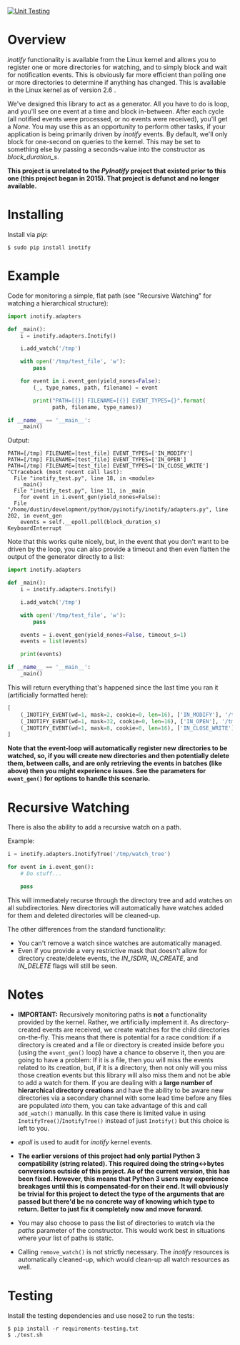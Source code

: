 [![Unit Testing](https://github.com/dsoprea/PyInotify/actions/workflows/push_event_workflow.yml/badge.svg)](https://github.com/dsoprea/PyInotify/actions/workflows/push_event_workflow.yml)

# Overview

*inotify* functionality is available from the Linux kernel and allows you to register one or more directories for watching, and to simply block and wait for notification events. This is obviously far more efficient than polling one or more directories to determine if anything has changed. This is available in the Linux kernel as of version 2.6 .

We've designed this library to act as a generator. All you have to do is loop, and you'll see one event at a time and block in-between. After each cycle (all notified events were processed, or no events were received), you'll get a *None*. You may use this as an opportunity to perform other tasks, if your application is being primarily driven by *inotify* events. By default, we'll only block for one-second on queries to the kernel. This may be set to something else by passing a seconds-value into the constructor as *block_duration_s*.

**This project is unrelated to the *PyInotify* project that existed prior to this one (this project began in 2015). That project is defunct and no longer available.**


# Installing

Install via *pip*:

```
$ sudo pip install inotify
```


# Example

Code for monitoring a simple, flat path (see "Recursive Watching" for watching a hierarchical structure):
```python
import inotify.adapters

def _main():
    i = inotify.adapters.Inotify()

    i.add_watch('/tmp')

    with open('/tmp/test_file', 'w'):
        pass

    for event in i.event_gen(yield_nones=False):
        (_, type_names, path, filename) = event

        print("PATH=[{}] FILENAME=[{}] EVENT_TYPES={}".format(
              path, filename, type_names))

if __name__ == '__main__':
    _main()
```

Output:
```
PATH=[/tmp] FILENAME=[test_file] EVENT_TYPES=['IN_MODIFY']
PATH=[/tmp] FILENAME=[test_file] EVENT_TYPES=['IN_OPEN']
PATH=[/tmp] FILENAME=[test_file] EVENT_TYPES=['IN_CLOSE_WRITE']
^CTraceback (most recent call last):
  File "inotify_test.py", line 18, in <module>
    _main()
  File "inotify_test.py", line 11, in _main
    for event in i.event_gen(yield_nones=False):
  File "/home/dustin/development/python/pyinotify/inotify/adapters.py", line 202, in event_gen
    events = self.__epoll.poll(block_duration_s)
KeyboardInterrupt
```

Note that this works quite nicely, but, in the event that you don't want to be driven by the loop, you can also provide a timeout and then even flatten the output of the generator directly to a list:

```python
import inotify.adapters

def _main():
    i = inotify.adapters.Inotify()

    i.add_watch('/tmp')

    with open('/tmp/test_file', 'w'):
        pass

    events = i.event_gen(yield_nones=False, timeout_s=1)
    events = list(events)

    print(events)

if __name__ == '__main__':
    _main()
```

This will return everything that's happened since the last time you ran it (artificially formatted here):

```python
[
    (_INOTIFY_EVENT(wd=1, mask=2, cookie=0, len=16), ['IN_MODIFY'], '/tmp', u'test_file'),
    (_INOTIFY_EVENT(wd=1, mask=32, cookie=0, len=16), ['IN_OPEN'], '/tmp', u'test_file'),
    (_INOTIFY_EVENT(wd=1, mask=8, cookie=0, len=16), ['IN_CLOSE_WRITE'], '/tmp', u'test_file')
]
```

**Note that the event-loop will automatically register new directories to be watched, so, if you will create new directories and then potentially delete them, between calls, and are only retrieving the events in batches (like above) then you might experience issues. See the parameters for `event_gen()` for options to handle this scenario.**


# Recursive Watching

There is also the ability to add a recursive watch on a path.

Example:

```python
i = inotify.adapters.InotifyTree('/tmp/watch_tree')

for event in i.event_gen():
    # Do stuff...

    pass
```

This will immediately recurse through the directory tree and add watches on all subdirectories. New directories will automatically have watches added for them and deleted directories will be cleaned-up.

The other differences from the standard functionality:

- You can't remove a watch since watches are automatically managed.
- Even if you provide a very restrictive mask that doesn't allow for directory create/delete events, the *IN_ISDIR*, *IN_CREATE*, and *IN_DELETE* flags will still be seen.


# Notes

- **IMPORTANT:** Recursively monitoring paths is **not** a functionality provided by the kernel. Rather, we artificially implement it. As directory-created events are received, we create watches for the child directories on-the-fly. This means that there is potential for a race condition: if a directory is created and a file or directory is created inside before you (using the `event_gen()` loop) have a chance to observe it, then you are going to have a problem: If it is a file, then you will miss the events related to its creation, but, if it is a directory, then not only will you miss those creation events but this library will also miss them and not be able to add a watch for them. If you are dealing with a **large number of hierarchical directory creations** and have the ability to be aware new directories via a secondary channel with some lead time before any files are populated *into* them, you can take advantage of this and call `add_watch()` manually. In this case there is limited value in using `InotifyTree()`/`InotifyTree()` instead of just `Inotify()` but this choice is left to you.

- *epoll* is used to audit for *inotify* kernel events.

- **The earlier versions of this project had only partial Python 3 compatibility (string related). This required doing the string<->bytes conversions outside of this project. As of the current version, this has been fixed. However, this means that Python 3 users may experience breakages until this is compensated-for on their end. It will obviously be trivial for this project to detect the type of the arguments that are passed but there'd be no concrete way of knowing which type to return. Better to just fix it completely now and move forward.**

- You may also choose to pass the list of directories to watch via the *paths* parameter of the constructor. This would work best in situations where your list of paths is static.

- Calling `remove_watch()` is not strictly necessary. The *inotify* resources is automatically cleaned-up, which would clean-up all watch resources as well.


# Testing

Install the testing dependencies and use nose2 to run the tests:

```
$ pip install -r requirements-testing.txt
$ ./test.sh
```
